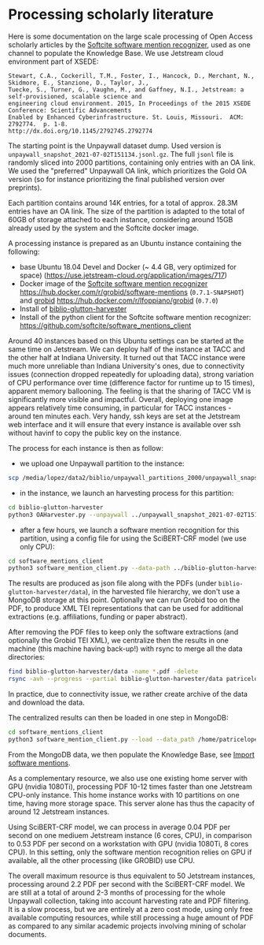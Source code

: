 # Processing scholarly literature

Here is some documentation on the large scale processing of Open Access scholarly articles by the [Softcite software mention recognizer](https://github.com/ourresearch/software-mentions), used as one channel to populate the Knowledge Base. We use Jetstream cloud environment part of XSEDE:

```
Stewart, C.A., Cockerill, T.M., Foster, I., Hancock, D., Merchant, N., Skidmore, E., Stanzione, D., Taylor, J., 
Tuecke, S., Turner, G., Vaughn, M., and Gaffney, N.I., Jetstream: a self-provisioned, scalable science and 
engineering cloud environment. 2015, In Proceedings of the 2015 XSEDE Conference: Scientific Advancements 
Enabled by Enhanced Cyberinfrastructure. St. Louis, Missouri.  ACM: 2792774.  p. 1-8. 
http://dx.doi.org/10.1145/2792745.2792774 
```

The starting point is the Unpaywall dataset dump. Used version is `unpaywall_snapshot_2021-07-02T151134.jsonl.gz`.  The full `jsonl` file is randomly sliced into 2000 partitions, containing only entries with an OA link. We used the "preferred" Unpaywall OA link, which prioritizes the Gold OA version (so for instance prioritizing the final published version over preprints). 

Each partition contains around 14K entries, for a total of approx. 28.3M entries have an OA link. The size of the partition is adapted to the total of 60GB of storage attached to each instance, considering around 15GB already used by the system and the Softcite docker image. 

A processing instance is prepared as an Ubuntu instance containing the following:

- base Ubuntu 18.04 Devel and Docker (~ 4.4 GB, very optimized for space) (https://use.jetstream-cloud.org/application/images/717)
- Docker image of the [Softcite software mention recognizer](https://github.com/ourresearch/software-mentions) https://hub.docker.com/r/grobid/software-mentions (`0.7.1-SNAPSHOT`) and [grobid](https://github.com/kermitt2/grobid) https://hub.docker.com/r/lfoppiano/grobid (`0.7.0`) 
- Install of [biblio-glutton-harvester](https://github.com/kermitt2/biblio-glutton-harvester)
- Install of the python client for the Softcite software mention recognizer: https://github.com/softcite/software_mentions_client

Around 40 instances based on this Ubuntu settings can be started at the same time on Jetstream. We can deploy half of the instance at TACC and the other half at Indiana University. It turned out that TACC instance were much more unreliable than Indiana University's ones, due to connectivity issues (connection dropped repeatedly for uploading data), strong variation of CPU performance over time (difference factor for runtime up to 15 times), apparent memory ballooning. The feeling is that the sharing of TACC VM is significantly more visible and impactful. Overall, deploying one image appears relatively time consuming, in particular for TACC instances - around ten minutes each. Very handy, ssh keys are set at the Jetstream web interface and it will ensure that every instance is available over ssh without havinf to copy the public key on the instance. 

The process for each instance is then as follow:

- we upload one Unpaywall partition to the instance: 

```bash
scp /media/lopez/data2/biblio/unpaywall_partitions_2000/unpaywall_snapshot_2021-07-02T151134.jsonl_XXXX.jsonl.gz patricelopez@XXX.XXX.XX.XXX:/home/patricelopez/
```

- in the instance, we launch an harvesting process for this partition: 

```bash
cd biblio-glutton-harvester
python3 OAHarvester.py --unpaywall ../unpaywall_snapshot_2021-07-02T151134.jsonl_XXXX.jsonl.gz

```

- after a few hours, we launch a software mention recognition for this partition, using a config file for using the SciBERT-CRF model (we use only CPU):

```bash
cd software_mentions_client
python3 software_mention_client.py --data-path ../biblio-glutton-harvester/data
```

The results are produced as json file along with the PDFs (under `biblio-glutton-harvester/data`), in the harvested file hierarchy, we don't use a MongoDB storage at this point. Optionally we can run Grobid too on the PDF, to produce XML TEI representations that can be used for additional extractions (e.g. affiliations, funding or paper abstract).

After removing the PDF files to keep only the software extractions (and optionally the Grobid TEI XML), we centralize then the results in one machine (this machine having back-up!) with rsync to merge all the data directories:

```bash
find biblio-glutton-harvester/data -name *.pdf -delete
rsync -avh --progress --partial biblio-glutton-harvester/data patricelopez@XXX.XXX.XX.XXX:/home/patricelopez/softcite_run/data
```

In practice, due to connectivity issue, we rather create archive of the data and download the data. 

The centralized results can then be loaded in one step in MongoDB:

```bash
cd software_mentions_client
python3 software_mention_client.py --load --data_path /home/patricelopez/softcite_run/data
```

From the MongoDB data, we then populate the Knowledge Base, see [Import software mentions](https://github.com/softcite/softcite_kb#import-software-mentions). 

As a complementary resource, we also use one existing home server with GPU (nvidia 1080Ti), processing PDF 10-12 times faster than one Jetstream CPU-only instance. This home instance works with 10 partitions on one time, having more storage space. This server alone has thus the capacity of around 12 Jetstream instances. 

Using SciBERT-CRF model, we can process in average 0.04 PDF per second on one mediuem Jetstream instance (6 cores, CPU), in comparison to 0.53 PDF per second on a workstation with GPU (nvidia 1080Ti, 8 cores CPU). In this setting, only the software mention recognition relies on GPU if available, all the other processing (like GROBID) use CPU.

The overall maximum resource is thus equivalent to 50 Jetstream instances, processing around 2.2 PDF per second with the SciBERT-CRF model. We are still at a total of around 2-3 months of processing for the whole Unpaywall collection, taking into account harvesting rate and PDF filtering. It is a slow process, but we are entirely at a zero cost mode, using only free available computing resources, while still processing a huge amount of PDF as compared to any similar academic projects involving mining of scholar documents. 
